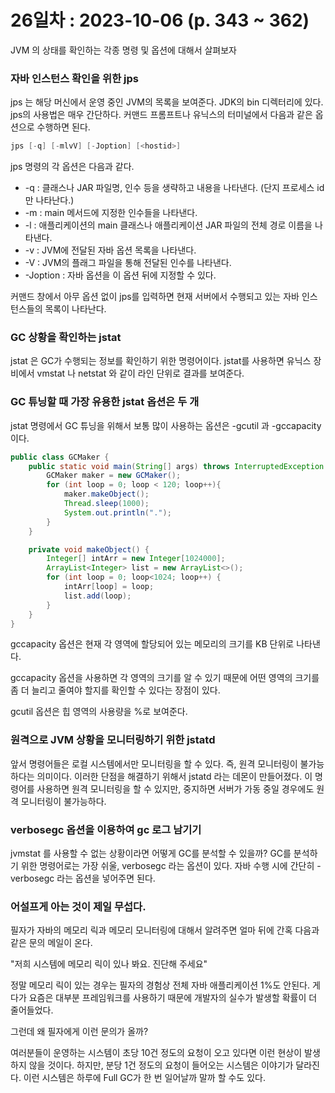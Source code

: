 # 26일차 : 2023-10-06 (p. 343 ~ 362)

JVM 의 상태를 확인하는 각종 명령 및 옵션에 대해서 살펴보자

### 자바 인스턴스 확인을 위한 jps 

jps 는 해당 머신에서 운영 중인 JVM의 목록을 보여준다. JDK의 bin 디렉터리에 있다.
jps의 사용법은 매우 간단하다. 커맨드 프롬프트나 유닉스의 터미널에서 다음과 같은
옵션으로 수행하면 된다.

```java
jps [-q] [-mlvV] [-Joption] [<hostid>]
```

jps 명령의 각 옵션은 다음과 같다.

- -q : 클래스나 JAR 파일명, 인수 등을 생략하고 내용을 나타낸다. (단지 프로세스 id만 나타난다.)
- -m : main 메서드에 지정한 인수들을 나타낸다.
- -l : 애플리케이션의 main 클래스나 애플리케이션 JAR 파일의 전체 경로 이름을 나타낸다.
- -v : JVM에 전달된 자바 옵션 목록을 나타낸다. 
- -V : JVM의 플래그 파일을 통해 전달된 인수를 나타낸다.
- -Joption : 자바 옵션을 이 옵션 뒤에 지정할 수 있다. 

커맨드 창에서 아무 옵션 없이 jps를 입력하면 현재 서버에서 수행되고 있는 자바 인스턴스들의
목록이 나타난다.

### GC 상황을 확인하는 jstat

jstat 은 GC가 수행되는 정보를 확인하기 위한 명령어이다. jstat를 사용하면 유닉스 장비에서
vmstat 나 netstat 와 같이 라인 단위로 결과를 보여준다.


### GC 튜닝할 때 가장 유용한 jstat 옵션은 두 개

jstat 명령에서 GC 튜닝을 위해서 보통 많이 사용하는 옵션은 -gcutil 과 -gccapacity 이다.

```java
public class GCMaker {
    public static void main(String[] args) throws InterruptedException {
        GCMaker maker = new GCMaker();
        for (int loop = 0; loop < 120; loop++){
            maker.makeObject();
            Thread.sleep(1000);
            System.out.println(".");
        }
    }

    private void makeObject() {
        Integer[] intArr = new Integer[1024000];
        ArrayList<Integer> list = new ArrayList<>();
        for (int loop = 0; loop<1024; loop++) {
            intArr[loop] = loop;
            list.add(loop);
        }
    }
}

```

gccapacity 옵션은 현재 각 영역에 할당되어 있는 메모리의 크기를 KB 단위로 나타낸다.

gccapacity 옵션을 사용하면 각 영역의 크기를 알 수 있기 때문에 
어떤 영역의 크기를 좀 더 늘리고 줄여야 할지를 확인할 수 있다는 장점이 있다.

gcutil 옵션은 힙 영역의 사용량을 %로 보여준다. 

### 원격으로 JVM 상황을 모니터링하기 위한 jstatd

앞서 명령어들은 로컬 시스템에서만 모니터링을 할 수 있다. 
즉, 원격 모니터링이 불가능하다는 의미이다. 이러한 단점을 해결하기 위해서 
jstatd 라는 데몬이 만들어졌다. 이 명령어를 사용하면 원격 모니터링을 할 수 있지만, 
중지하면 서버가 가동 중일 경우에도 원격 모니터링이 불가능하다. 

### verbosegc 옵션을 이용하여 gc 로그 남기기 

jvmstat 를 사용할 수 없는 상황이라면 어떻게 GC를 분석할 수 있을까? 
GC를 분석하기 위한 명령어로는 가장 쉬울, verbosegc 라는 옵션이 있다.
자바 수행 시에 간단히 -verbosegc 라는 옵션을 넣어주면 된다.


### 어설프게 아는 것이 제일 무섭다.

필자가 자바의 메모리 릭과 메모리 모니터링에 대해서 알려주면 얼마 뒤에 간혹 다음과
같은 문의 메일이 온다. 

"저희 시스템에 메모리 릭이 있나 봐요. 진단해 주세요"

정말 메모리 릭이 있는 경우는 필자의 경험상 전체 자바 애플리케이션 1%도 안된다.
게다가 요즘은 대부분 프레임워크를 사용하기 때문에 개발자의 실수가 발생할 확률이 더 줄어들었다.

그런데 왜 필자에게 이런 문의가 올까?

여러분들이 운영하는 시스템이 초당 10건 정도의 요청이 오고 있다면 이런 현상이 발생하지 않을 것이다.
하지만, 분당 1건 정도의 요청이 들어오는 시스템은 이야기가 달라진다.
이런 시스템은 하루에 Full GC가 한 번 일어날까 말까 할 수도 있다.